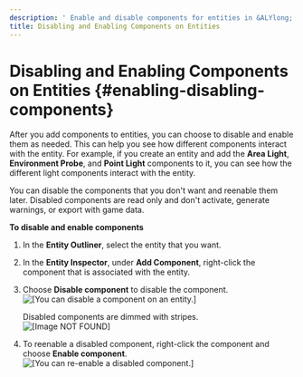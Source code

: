 ```yaml
---
description: ' Enable and disable components for entities in &ALYlong;. '
title: Disabling and Enabling Components on Entities
---
```

# Disabling and Enabling Components on Entities {#enabling-disabling-components}

After you add components to entities, you can choose to disable and enable them as needed\. This can help you see how different components interact with the entity\. For example, if you create an entity and add the **Area Light**, **Environment Probe**, and **Point Light** components to it, you can see how the different light components interact with the entity\. 

You can disable the components that you don't want and reenable them later\. Disabled components are read only and don't activate, generate warnings, or export with game data\.

**To disable and enable components**

1. In the **Entity Outliner**, select the entity that you want\.

1. In the **Entity Inspector**, under **Add Component**, right\-click the component that is associated with the entity\.

1. Choose **Disable component** to disable the component\.  
![\[You can disable a component on an entity.\]](/images/userguide/component/component-context-menu-disabling.png)

   Disabled components are dimmed with stripes\.  
![\[Image NOT FOUND\]](/images/userguide/component/component-disabled.png)

1. To reenable a disabled component, right\-click the component and choose **Enable component**\.  
![\[You can re-enable a disabled component.\]](/images/userguide/component/component-enabled.png)